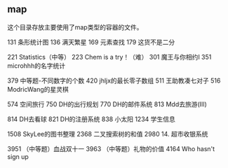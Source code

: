 ## map

这个目录存放主要使用了map类型的容器的文件。

131 条形统计图 136 满天繁星 169 元素查找 179 这货不是二分

221 Statistics（中等） 223 Chem is a try！（难） 301 魔王与你相约I 351 microhhh的名字统计

379 中等题-不同数字的个数 420 jhljx的最长零子数组 511 王助教凑七对子 516 ModricWang的星灵棋

574 空间旅行 750 DH的出行规划 770 DH的邮件系统 813 Mdd去旅游(III)

814 DH去看球 821 DH的注册系统 838 小太阳 1234 学生信息

1508 SkyLee的图书整理 2368 	二叉搜索树的和值 2980 14. 超市收银系统

3951 （中等题）血战双十一 3963 （中等题）礼物的价值 4164 Who hasn't sign up